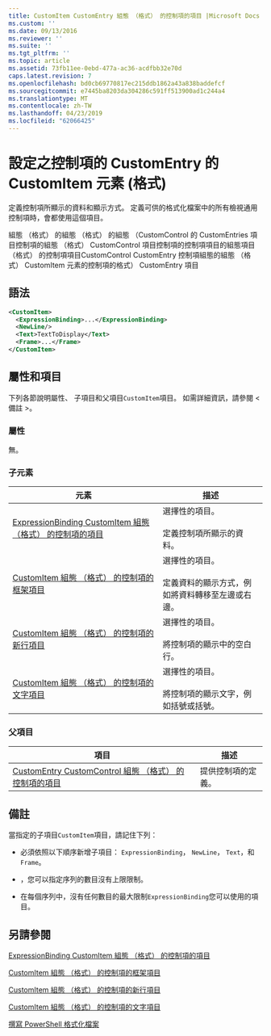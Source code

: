 ```yaml
---
title: CustomItem CustomEntry 組態 （格式） 的控制項的項目 |Microsoft Docs
ms.custom: ''
ms.date: 09/13/2016
ms.reviewer: ''
ms.suite: ''
ms.tgt_pltfrm: ''
ms.topic: article
ms.assetid: 73fb11ee-0ebd-477a-ac36-acdfbb32e70d
caps.latest.revision: 7
ms.openlocfilehash: bd0cb69770817ec215ddb1862a43a838baddefcf
ms.sourcegitcommit: e7445ba8203da304286c591ff513900ad1c244a4
ms.translationtype: MT
ms.contentlocale: zh-TW
ms.lasthandoff: 04/23/2019
ms.locfileid: "62066425"
---
```

# <a name="customitem-element-for-customentry-for-controls-for-configuration-format"></a>設定之控制項的 CustomEntry 的 CustomItem 元素 (格式)

定義控制項所顯示的資料和顯示方式。 定義可供的格式化檔案中的所有檢視通用控制項時，會都使用這個項目。

組態 （格式） 的組態 （格式） 的組態 （CustomControl 的 CustomEntries 項目控制項的組態 （格式） CustomControl 項目控制項的控制項項目的組態項目 （格式） 的控制項項目CustomControl CustomEntry 控制項組態的組態 （格式） CustomItem 元素的控制項的格式） CustomEntry 項目

## <a name="syntax"></a>語法

```xml
<CustomItem>
  <ExpressionBinding>...</ExpressionBinding>
  <NewLine/>
  <Text>TextToDisplay</Text>
  <Frame>...</Frame>
</CustomItem>
```

## <a name="attributes-and-elements"></a>屬性和項目

下列各節說明屬性、 子項目和父項目`CustomItem`項目。 如需詳細資訊，請參閱 < 備註 >。

### <a name="attributes"></a>屬性

無。

### <a name="child-elements"></a>子元素

|元素|描述|
|-------------|-----------------|
|[ExpressionBinding CustomItem 組態 （格式） 的控制項的項目](./expressionbinding-element-for-customitem-for-controls-for-configuration-format.md)|選擇性的項目。<br /><br /> 定義控制項所顯示的資料。|
|[CustomItem 組態 （格式） 的控制項的框架項目](./frame-element-for-customitem-for-controls-for-configuration-format.md)|選擇性的項目。<br /><br /> 定義資料的顯示方式，例如將資料轉移至左邊或右邊。|
|[CustomItem 組態 （格式） 的控制項的新行項目](./newline-element-for-customitem-for-controls-for-configuration-format.md)|選擇性的項目。<br /><br /> 將控制項的顯示中的空白行。|
|[CustomItem 組態 （格式） 的控制項的文字項目](./text-element-for-customitem-for-controls-for-configuration-format.md)|選擇性的項目。<br /><br /> 將控制項的顯示文字，例如括號或括號。|

### <a name="parent-elements"></a>父項目

|項目|描述|
|-------------|-----------------|
|[CustomEntry CustomControl 組態 （格式） 的控制項的項目](./customentry-element-for-customcontrol-for-controls-for-configuration-format.md)|提供控制項的定義。|

## <a name="remarks"></a>備註

當指定的子項目`CustomItem`項目，請記住下列：

- 必須依照以下順序新增子項目： `ExpressionBinding`， `NewLine`， `Text`，和`Frame`。

- ，您可以指定序列的數目沒有上限限制。

- 在每個序列中，沒有任何數目的最大限制`ExpressionBinding`您可以使用的項目。

## <a name="see-also"></a>另請參閱

[ExpressionBinding CustomItem 組態 （格式） 的控制項的項目](./expressionbinding-element-for-customitem-for-controls-for-configuration-format.md)

[CustomItem 組態 （格式） 的控制項的框架項目](./frame-element-for-customitem-for-controls-for-configuration-format.md)

[CustomItem 組態 （格式） 的控制項的新行項目](./newline-element-for-customitem-for-controls-for-configuration-format.md)

[CustomItem 組態 （格式） 的控制項的文字項目](./text-element-for-customitem-for-controls-for-configuration-format.md)

[撰寫 PowerShell 格式化檔案](./writing-a-powershell-formatting-file.md)

